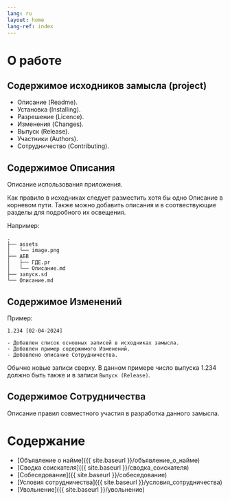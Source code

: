 ```yaml
---
lang: ru
layout: home
lang-ref: index
---
```


# О работе

## Содержимое исходников замысла (project)

- Описание (Readme).
- Установка (Installing).
- Разрешение (Licence).
- Изменения (Changes).
- Выпуск (Release).
- Участники (Authors).
- Сотрудничество (Contributing).

## Содержимое Описания

Описание использования приложения.

Как правило в исходниках следует разместить хотя бы одно Описание в корневом
пути. Также можно добавить описания и в соотвествующие разделы для подробного их
освещения.

Например:

```
.
├── assets
│   └── image.png
├── АБВ
│   ├── ГДЕ.pr
│   └── Описание.md
├── запуск.sd
└── Описание.md
```

## Содержимое Изменений

Пример:

```
1.234 [02-04-2024]

- Добавлен список основных записей в исходниках замысла.
- Добавлен пример содержимого Изменений.
- Добавлено описание Сотрудничества.
```

Обычно новые записи сверху. В данном примере число выпуска 1.234 должно быть
также и в записи `Выпуск (Release)`.

## Содержимое Сотрудничества

Описание правил совместного участия в разработка данного замысла.

# Содержание

- [Объявление о найме]({{ site.baseurl }}/объявление_о_найме)
- [Сводка соискателя]({{ site.baseurl }}/сводка_соискателя)
- [Собеседование]({{ site.baseurl }}/собеседование)
- [Условия сотрудничества]({{ site.baseurl }}/условия_сотрудничества)
- [Увольнение]({{ site.baseurl }}/увольнение)

